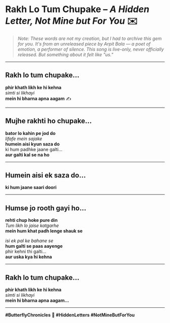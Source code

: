 # Rakh Lo Tum Chupake – *A Hidden Letter, Not Mine but For You* ✉️

> *Note: These words are not my creation, but I had to archive this gem for you. It's from an unreleased piece by Arpit Bala — a poet of emotion, a performer of silence. This song is live-only, never officially released. But something about it felt like "us."*

---

## Rakh lo tum chupake...
**phir khath likh ke hi kehna**  
*simti si likhayi*  
**mein hi bharna apna aagam** ✍️

---

## Mujhe rakhti ho chupake...  
**bator lo kahin pe jod do**  
*lifafe mein sajake*  
**humein aisi kyun saza do**  
ki hum padhke jaane galti...  
**aur galti kal se na ho**

---

## Humein aisi ek saza do...  
**ki hum jaane saari doori**

---

## Humse jo rooth gayi ho...  
**rehti chup hoke pure din**  
*Tum likh lo jaise katgarhe*  
**mein hum khat padh lenge shauk se**

*isi ek pal ke bahane se*  
**hum galti se paas aayenge**  
phir kehni thi galti...  
**aur uska kya hi kehna**

---

## Rakh lo tum chupake...
**phir khath likh ke hi kehna**  
*simti si likhayi*  
**mein hi bharna apna aagam...**

---

**#ButterflyChronicles** 🦋
**#HiddenLetters**
**#NotMineButForYou**